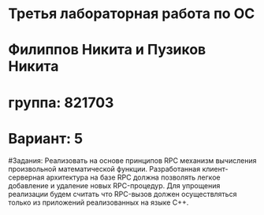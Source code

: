 # Третья лабораторная работа по ОС
# Филиппов Никита и Пузиков Никита 
# группа: 821703
# Вариант: 5
#Задания: Реализовать на основе принципов RPC механизм вычисления произвольной математической функции. Разработанная клиент-серверная архитектура на базе RPC должна позволять легкое добавление и удаление новых RPC-процедур. Для упрощения реализации будем считать что RPC-вызов должен осуществляться только из приложений реализованных на языке С++.


